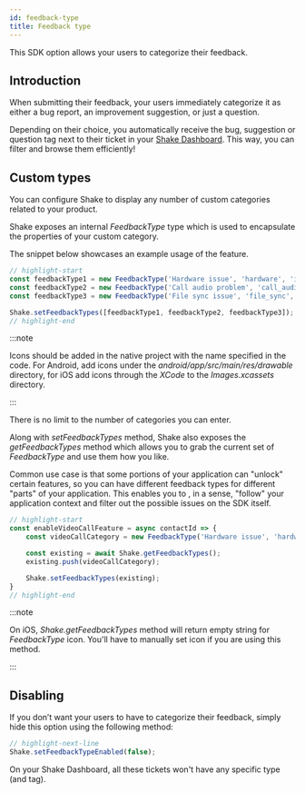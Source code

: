 ```yaml
---
id: feedback-type
title: Feedback type
---
```

This SDK option allows your users to categorize their feedback.

## Introduction
When submitting their feedback, your users immediately categorize it as either a bug report, an improvement suggestion, or just a question.

Depending on their choice, you automatically receive the <span class="tag-button pink-tag-button">bug</span>, <span class="tag-button pink-tag-button">suggestion</span> or <span class="tag-button pink-tag-button">question</span> tag next to their ticket in your [Shake Dashboard](https://app.shakebugs.com). This way, you can filter and browse them efficiently!

## Custom types

You can configure Shake to display any number of custom categories related to your product.

Shake exposes an internal *FeedbackType* type which is used to encapsulate the properties of your custom category.

The snippet below showcases an example usage of the feature. 

```javascript title="App.js"
// highlight-start
const feedbackType1 = new FeedbackType('Hardware issue', 'hardware', 'ic_hardware'); // Icon is optional
const feedbackType2 = new FeedbackType('Call audio problem', 'call_audio', 'ic_call_audio');
const feedbackType3 = new FeedbackType('File sync issue', 'file_sync', 'ic_file_sync');

Shake.setFeedbackTypes([feedbackType1, feedbackType2, feedbackType3]);
// highlight-end
```

:::note

Icons should be added in the native project with the name specified in the code. 
For Android, add icons under the *android/app/src/main/res/drawable* directory, for 
iOS add icons through the *XCode* to the *Images.xcassets* directory.

:::

There is no limit to the number of categories you can enter.

Along with *setFeedbackTypes* method, Shake also exposes the *getFeedbackTypes* method which allows you to 
grab the current set of *FeedbackType* and use them how you like.

Common use case is that some portions of your application can "unlock" certain features, so you can have different feedback types for different "parts" of 
your application. This enables you to , in a sense, "follow" your application context and filter out the possible issues on the SDK itself.

```javascript title="App.js"
// highlight-start
const enableVideoCallFeature = async contactId => {
    const videoCallCategory = new FeedbackType('Hardware issue', 'hardware', 'ic_hardware');

    const existing = await Shake.getFeedbackTypes();
    existing.push(videoCallCategory);

    Shake.setFeedbackTypes(existing);
}
// highlight-end
```

:::note

On iOS, *Shake.getFeedbackTypes* method will return empty string for *FeedbackType* icon.
You'll have to manually set icon if you are using this method.

:::

## Disabling
If you don’t want your users to have to categorize their feedback, simply hide this option using the following method:

```javascript title="App.js"
// highlight-next-line
Shake.setFeedbackTypeEnabled(false);
```

On your Shake Dashboard, all these tickets won't have any specific type (and tag).
